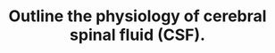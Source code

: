 ---
title: "Outline the physiology of cerebral spinal fluid (CSF)."
entityType: SAQ
exam: PEX
college: CICM
year: 2017
sitting: A
question: 24
passRate: 67
EC_extraCredit:
- "Better answers included details on CSF production (amount, site), reabsorption and factors which influences CSF and its circulation."
---